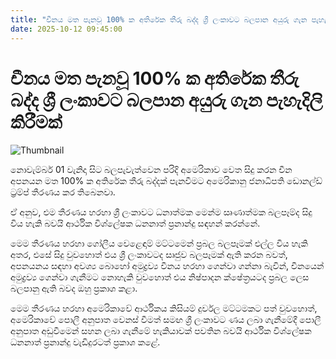 ```yaml
---
title: "චීනය මත පැනවූ 100% ක අතිරේක තීරු බද්ද ශ්‍රී ලංකාවට බලපාන අයුරු ගැන පැහැදිලි කිරීමක්"
date: 2025-10-12 09:45:00
---
```


# චීනය මත පැනවූ 100% ක අතිරේක තීරු බද්ද ශ්‍රී ලංකාවට බලපාන අයුරු ගැන පැහැදිලි කිරීමක්

![Thumbnail](https://helakuru.sgp1.cdn.digitaloceanspaces.com/esana/images/lib/dhananath-fdo.jpg)

නොවැම්බර් 01 වැනිදා සිට බලපැවැත්වෙන පරිදි අමෙරිකාව වෙත සිදු කරන චීන අපනයන මත 100% ක අතිරේක තීරු බද්දක් පැනවීමට අමෙරිකානු ජනාධිපති ඩොනල්ඩ් ට්‍රම්ප් තීරණය කර තිබෙනවා.

ඒ අනුව, එම තීරණය හරහා ශ්‍රී ලංකාවට ධනාත්මක මෙන්ම ඍණාත්මක බලපෑම්ද සිදු විය හැකි බවයි ආර්ථික විශ්ලේෂක ධනනාත් ප්‍රනාන්දු සඳහන් කරන්නේ.

මෙම තීරණය හරහා ගෝලීය වෙළෙඳාම් මට්ටමෙන් ප්‍රබල බලපෑමක් එල්ල විය හැකි අතර, එසේ සිදු වුවහොත් එය ශ්‍රී ලංකාවටද සෘජුව බලපෑමක් ඇති කරන බවත්, අපනයනය සඳහා අවශ්‍ය බොහෝ අමුද්‍රව්‍ය චීනය හරහා ගෙන්වා ගන්නා බැවින්, චීනයෙන් අමුද්‍රව්‍ය ගෙන්වා ගැනීමට නොහැකි වුවහොත් එය නිෂ්පාදන ක්ෂේත්‍රයටද ප්‍රබල ලෙස බලපානු ඇති බවද ඔහු ප්‍රකාශ කළා.

මෙම තීරණය හරහා අමෙරිකාවේ ආර්ථිකය කිසියම් දුර්වල මට්ටමකට පත් වුවහොත්, අමෙරිකාවේ පොලී අනුපාත වෙනස් වීමත් සමඟ ශ්‍රී ලංකාවට ණය ලබා ගැනීමේදී පොලී අනුපාත අඩුවීමෙන් සහන ලබා ගැනීමේ හැකියාවක් පවතින බවයි ආර්ථික විශ්ලේෂක ධනනාත් ප්‍රනාන්දු වැඩිදුරටත් ප්‍රකාශ කළේ.

